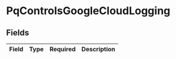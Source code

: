 # PqControlsGoogleCloudLogging


## Fields

| Field       | Type        | Required    | Description |
| ----------- | ----------- | ----------- | ----------- |